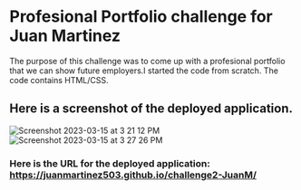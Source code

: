 # Profesional Portfolio challenge for Juan Martinez
The purpose of this challenge was to come up with a profesional portfolio that we can show future employers.I started the code from scratch. The code contains HTML/CSS.
## Here is a screenshot of the deployed application. 
![Screenshot 2023-03-15 at 3 21 12 PM](https://user-images.githubusercontent.com/116415860/225422421-ddfefe33-bde4-4a83-b2c5-d374a1cfaa7e.png)
![Screenshot 2023-03-15 at 3 27 26 PM](https://user-images.githubusercontent.com/116415860/225422488-d3ef9634-ea66-481c-a8ba-1e682c8be94b.png)


### Here is the URL for the deployed application: https://juanmartinez503.github.io/challenge2-JuanM/

